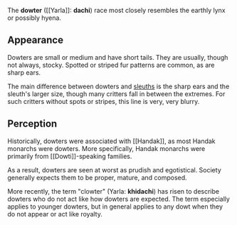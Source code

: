 The **dowter** ([[Yarla]]: **dachi**) race most closely resembles the earthly lynx or possibly hyena.
## Appearance
Dowters are small or medium and have short tails. They are usually, though not always, stocky. Spotted or striped fur patterns are common, as are sharp ears.

The main difference between dowters and [sleuths](Sleuth.md) is the sharp ears and the sleuth's larger size, though many critters fall in between the extremes. For such critters without spots or stripes, this line is very, very blurry.
## Perception
Historically, dowters were associated with [[Handak]], as most Handak monarchs were dowters. More specifically, Handak monarchs were primarily from [[Dowti]]-speaking families.

As a result, dowters are seen at worst as prudish and egotistical. Society generally expects them to be proper, mature, and composed.

More recently, the term "clowter" (Yarla: **khidachi**) has risen to describe dowters who do not act like how dowters are expected. The term especially applies to younger dowters, but in general applies to any dowt when they do not appear or act like royalty.
